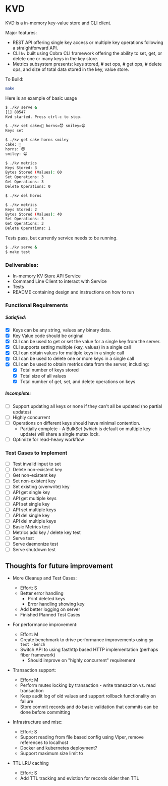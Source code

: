 
# KVD

KVD is a in-memory key-value store and CLI client.

Major features:
* REST API offering single key access or multiple key operations following 
  a straightforward API.
* CLI `kv` built using Cobra CLI framework offering the ability to set, 
  get, or delete one or many keys in the key store.
* Metrics subsystem presents: keys stored, # set ops, # get ops, # delete 
  ops, and size of total data stored in the key, value store.

To Build:

```bash
make
```

Here is an example of basic usage

```bash
$ ./kv serve &
[1] 88547
Kvd started. Press ctrl-c to stop.                                                                                                                                                                                                      

$ ./kv set cake=🎂 horns=😈 smiley=😁
Keys set

$ ./kv get cake horns smiley
cake: 🎂
horns: 😈
smiley: 😁

$ ./kv metrics
Keys Stored: 3
Bytes Stored (Values): 60
Set Operations: 3
Get Operations: 3
Delete Operations: 0

$ ./kv del horns

$ ./kv metrics
Keys Stored: 2
Bytes Stored (Values): 40
Set Operations: 3
Get Operations: 3
Delete Operations: 1

```

Tests pass, but currently service needs to be running.

```bash
$ ./kv serve &
$ make test
```

### Deliverables:
* In-memory KV Store API Service
* Command Line Client to interact with Service
* Tests
* README containing design and instructions on how to run

### Functional Requirements

##### Satisfied:

* [X] Keys can be any string, values any binary data.
* [X] Key Value code should be original
* [X] CLI can be used to get or set the value for a single key from the server.
* [X] CLI supports setting multiple (key, values) in a single call
* [X] CLI can obtain values for multiple keys in a single call
* [X] CLI can be used to delete one or more keys in a single call
* [X] CLI can be used to obtain metrics data from the server, including:
  * [X] Total number of keys stored
  * [X] Total size of all values
  * [X] Total number of get, set, and delete operations on keys

##### Incomplete:

* [ ] Support updating all keys or none if they can't all be updated (no partial updates)
* [ ] Highly concurrent
* [ ] Operations on different keys should have minimal contention.
  * Partially complete - A BulkSet (which is default on multiple key update) will share a 
    single mutex lock. 
* [ ] Optimize for read-heavy workflow

### Test Cases to Implement
* [ ] Test invalid input to set
* [ ] Delete non-existent key
* [ ] Get non-existent key
* [ ] Set non-existent key
* [ ] Set existing (overwrite) key
* [ ] API get single key
* [ ] API get multiple keys
* [ ] API set single key
* [ ] API set multiple keys
* [ ] API del single key
* [ ] API del multiple keys
* [ ] Basic Metrics test
* [ ] Metrics add key / delete key test
* [ ] Serve test
* [ ] Serve daemonize test
* [ ] Serve shutdown test

## Thoughts for future improvement

* More Cleanup and Test Cases:
  * Effort: S
  * Better error handling
    * Print deleted keys
    * Error handling showing key
  * Add better logging on server
  * Finished Planned Test Cases

* For performance improvement: 
  * Effort: M 
  * Create benchmark to drive performance improvements using `go test -bench`
  * Switch API to using fasthttp based HTTP implementation (perhaps fiber framework)
    * Should improve on "highly concurrent" requirement

* Transaction support:
  * Effort: M 
  * Perform mutex locking by transaction - write transaction vs. read transaction
  * Keep audit log of old values and support rollback functionality on failure
  * Store commit records and do basic validation that commits can be done before committing

* Infrastructure and misc:
  * Effort: S
  * Support reading from file based config using Viper, remove references to localhost
  * Docker and kubernetes deployment?
  * Support maximum size limit to 

* TTL LRU caching
  * Effort: S
  * Add TTL tracking and eviction for records older then TTL